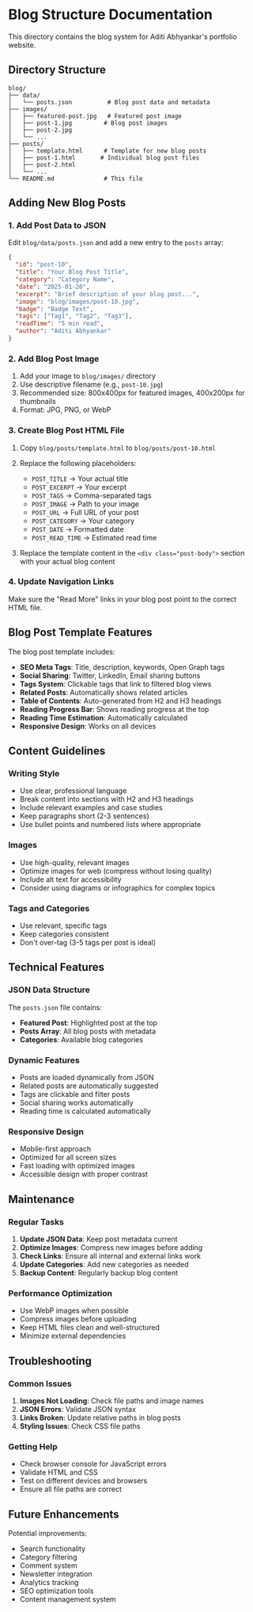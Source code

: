 # Blog Structure Documentation

This directory contains the blog system for Aditi Abhyankar's portfolio website.

## Directory Structure

```
blog/
├── data/
│   └── posts.json          # Blog post data and metadata
├── images/
│   ├── featured-post.jpg   # Featured post image
│   ├── post-1.jpg         # Blog post images
│   ├── post-2.jpg
│   └── ...
├── posts/
│   ├── template.html      # Template for new blog posts
│   ├── post-1.html       # Individual blog post files
│   ├── post-2.html
│   └── ...
└── README.md              # This file
```

## Adding New Blog Posts

### 1. Add Post Data to JSON

Edit `blog/data/posts.json` and add a new entry to the `posts` array:

```json
{
  "id": "post-10",
  "title": "Your Blog Post Title",
  "category": "Category Name",
  "date": "2025-01-20",
  "excerpt": "Brief description of your blog post...",
  "image": "blog/images/post-10.jpg",
  "badge": "Badge Text",
  "tags": ["Tag1", "Tag2", "Tag3"],
  "readTime": "5 min read",
  "author": "Aditi Abhyankar"
}
```

### 2. Add Blog Post Image

1. Add your image to `blog/images/` directory
2. Use descriptive filename (e.g., `post-10.jpg`)
3. Recommended size: 800x400px for featured images, 400x200px for thumbnails
4. Format: JPG, PNG, or WebP

### 3. Create Blog Post HTML File

1. Copy `blog/posts/template.html` to `blog/posts/post-10.html`
2. Replace the following placeholders:
   - `POST_TITLE` → Your actual title
   - `POST_EXCERPT` → Your excerpt
   - `POST_TAGS` → Comma-separated tags
   - `POST_IMAGE` → Path to your image
   - `POST_URL` → Full URL of your post
   - `POST_CATEGORY` → Your category
   - `POST_DATE` → Formatted date
   - `POST_READ_TIME` → Estimated read time

3. Replace the template content in the `<div class="post-body">` section with your actual blog content

### 4. Update Navigation Links

Make sure the "Read More" links in your blog post point to the correct HTML file.

## Blog Post Template Features

The blog post template includes:

- **SEO Meta Tags**: Title, description, keywords, Open Graph tags
- **Social Sharing**: Twitter, LinkedIn, Email sharing buttons
- **Tags System**: Clickable tags that link to filtered blog views
- **Related Posts**: Automatically shows related articles
- **Table of Contents**: Auto-generated from H2 and H3 headings
- **Reading Progress Bar**: Shows reading progress at the top
- **Reading Time Estimation**: Automatically calculated
- **Responsive Design**: Works on all devices

## Content Guidelines

### Writing Style
- Use clear, professional language
- Break content into sections with H2 and H3 headings
- Include relevant examples and case studies
- Keep paragraphs short (2-3 sentences)
- Use bullet points and numbered lists where appropriate

### Images
- Use high-quality, relevant images
- Optimize images for web (compress without losing quality)
- Include alt text for accessibility
- Consider using diagrams or infographics for complex topics

### Tags and Categories
- Use relevant, specific tags
- Keep categories consistent
- Don't over-tag (3-5 tags per post is ideal)

## Technical Features

### JSON Data Structure
The `posts.json` file contains:
- **Featured Post**: Highlighted post at the top
- **Posts Array**: All blog posts with metadata
- **Categories**: Available blog categories

### Dynamic Features
- Posts are loaded dynamically from JSON
- Related posts are automatically suggested
- Tags are clickable and filter posts
- Social sharing works automatically
- Reading time is calculated automatically

### Responsive Design
- Mobile-first approach
- Optimized for all screen sizes
- Fast loading with optimized images
- Accessible design with proper contrast

## Maintenance

### Regular Tasks
1. **Update JSON Data**: Keep post metadata current
2. **Optimize Images**: Compress new images before adding
3. **Check Links**: Ensure all internal and external links work
4. **Update Categories**: Add new categories as needed
5. **Backup Content**: Regularly backup blog content

### Performance Optimization
- Use WebP images when possible
- Compress images before uploading
- Keep HTML files clean and well-structured
- Minimize external dependencies

## Troubleshooting

### Common Issues
1. **Images Not Loading**: Check file paths and image names
2. **JSON Errors**: Validate JSON syntax
3. **Links Broken**: Update relative paths in blog posts
4. **Styling Issues**: Check CSS file paths

### Getting Help
- Check browser console for JavaScript errors
- Validate HTML and CSS
- Test on different devices and browsers
- Ensure all file paths are correct

## Future Enhancements

Potential improvements:
- Search functionality
- Category filtering
- Comment system
- Newsletter integration
- Analytics tracking
- SEO optimization tools
- Content management system 